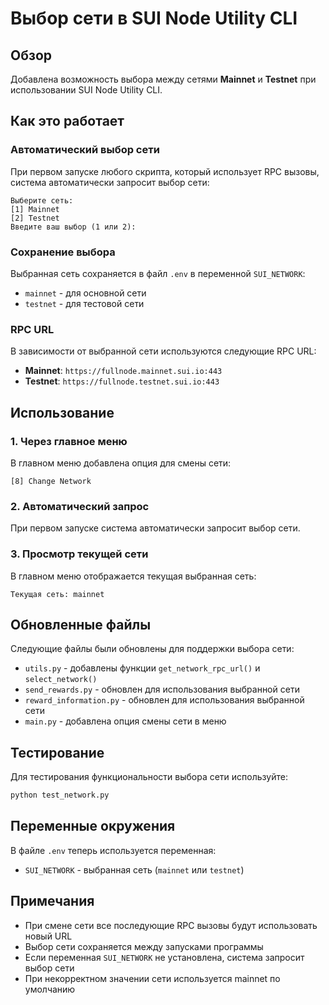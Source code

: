 # Выбор сети в SUI Node Utility CLI

## Обзор

Добавлена возможность выбора между сетями **Mainnet** и **Testnet** при использовании SUI Node Utility CLI.

## Как это работает

### Автоматический выбор сети
При первом запуске любого скрипта, который использует RPC вызовы, система автоматически запросит выбор сети:

```
Выберите сеть:
[1] Mainnet
[2] Testnet
Введите ваш выбор (1 или 2):
```

### Сохранение выбора
Выбранная сеть сохраняется в файл `.env` в переменной `SUI_NETWORK`:
- `mainnet` - для основной сети
- `testnet` - для тестовой сети

### RPC URL
В зависимости от выбранной сети используются следующие RPC URL:
- **Mainnet**: `https://fullnode.mainnet.sui.io:443`
- **Testnet**: `https://fullnode.testnet.sui.io:443`

## Использование

### 1. Через главное меню
В главном меню добавлена опция для смены сети:
```
[8] Change Network
```

### 2. Автоматический запрос
При первом запуске система автоматически запросит выбор сети.

### 3. Просмотр текущей сети
В главном меню отображается текущая выбранная сеть:
```
Текущая сеть: mainnet
```

## Обновленные файлы

Следующие файлы были обновлены для поддержки выбора сети:

- `utils.py` - добавлены функции `get_network_rpc_url()` и `select_network()`
- `send_rewards.py` - обновлен для использования выбранной сети
- `reward_information.py` - обновлен для использования выбранной сети
- `main.py` - добавлена опция смены сети в меню

## Тестирование

Для тестирования функциональности выбора сети используйте:
```bash
python test_network.py
```

## Переменные окружения

В файле `.env` теперь используется переменная:
- `SUI_NETWORK` - выбранная сеть (`mainnet` или `testnet`)

## Примечания

- При смене сети все последующие RPC вызовы будут использовать новый URL
- Выбор сети сохраняется между запусками программы
- Если переменная `SUI_NETWORK` не установлена, система запросит выбор сети
- При некорректном значении сети используется mainnet по умолчанию 